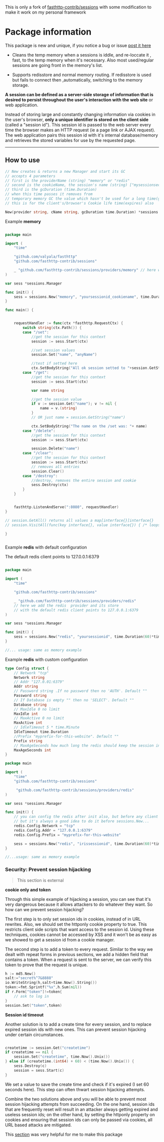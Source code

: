 This is only a fork of [fasthttp-contrib/sessions](https://github.com/fasthttp-contrib/sessions/) with some modification to make it work on my personal framework

# Package information

This package is new and unique, if you notice a bug or issue [post it here](https://github.com/fasthttp-contrib/sessions/issues)


- Cleans the temp memory when a sessions is iddle, and re-loccate it , fast, to the temp memory when it's necessary. Also most used/regular sessions are going front in the memory's list.

- Supports redisstore and normal memory routing. If redisstore is used but fails to connect then ,automatically, switching to the memory storage.


**A session can be defined as a server-side storage of information that is desired to persist throughout the user's interaction with the web site** or web application.

Instead of storing large and constantly changing information via cookies in the user's browser, **only a unique identifier is stored on the client side** (called a "session id"). This session id is passed to the web server every time the browser makes an HTTP request (ie a page link or AJAX request). The web application pairs this session id with it's internal database/memory and retrieves the stored variables for use by the requested page.

----


## How to use

```go
// New creates & returns a new Manager and start its GC
// accepts 4 parameters
// first is the providerName (string) "memory" or "redis"
// second is the cookieName, the session's name (string) ["mysessionsecretcookieid"]
// third is the gcDuration (time.Duration)
// when this time passes it removes from
// temporary memory GC the value which hasn't be used for a long time(gcDuration)
// this is for the client's/browser's Cookie life time(expires) also

New(provider string, cName string, gcDuration time.Duration) *sessions.Manager

```

Example **memory**

```go

package main

import (
	"time"

	"github.com/valyala/fasthttp"
	"github.com/fasthttp-contrib/sessions"

	_ "github.com/fasthttp-contrib/sessions/providers/memory" // here we add the memory provider and its store
)

var sess *sessions.Manager

func init() {
	sess = sessions.New("memory", "yoursessionid_cookiename", time.Duration(60)*time.Minute)
}

func main() {


	requestHandler := func(ctx *fasthttp.RequestCtx) {
  		switch string(ctx.Path()) {
  		case "/set":
      		//get the session for this context
			session := sess.Start(ctx)

			//set session values
			session.Set("name", "anyName")

			//test if setted here
			ctx.SetBodyString("All ok session setted to "+session.GetString("name"))
  		case "/get":
      		//get the session for this context
			session := sess.Start(ctx)

			var name string

			//get the session value
			if v := session.Get("name"); v != nil {
				name = v.(string)
			}
			// OR just name = session.GetString("name")

			ctx.SetBodyString("The name on the /set was: "+ name)
  		case "/delete":
      		//get the session for this context
			session := sess.Start(ctx)

			session.Delete("name")
  		case "/clear":
      		//get the session for this context
			session := sess.Start(ctx)
			// removes all entries
			session.Clear()
  		case "/destroy":
      		//destroy, removes the entire session and cookie
			sess.Destroy(ctx)
  		}
	}


	fasthttp.ListenAndServe(":8080", requestHandler)
}

// session.GetAll() returns all values a map[interface{}]interface{}
// session.VisitAll(func(key interface{}, value interface{}) { /* loops for each entry */})

}



```


Example **redis** with default configuration

The default redis client points to 127.0.0.1:6379

```go

package main

import (
	"time"

	"github.com/fasthttp-contrib/sessions"

	_ "github.com/fasthttp-contrib/sessions/providers/redis"
    // here we add the redis  provider and its store
    // with the default redis client points to 127.0.0.1:6379
)

var sess *sessions.Manager

func init() {
	sess = sessions.New("redis", "yoursessionid", time.Duration(60)*time.Minute)
}

//... usage: same as memory example
```

Example **redis** with custom configuration
```go
type Config struct {
	// Network "tcp"
	Network string
	// Addr "127.0.01:6379"
	Addr string
	// Password string .If no password then no 'AUTH'. Default ""
	Password string
	// If Database is empty "" then no 'SELECT'. Default ""
	Database string
	// MaxIdle 0 no limit
	MaxIdle int
	// MaxActive 0 no limit
	MaxActive int
	// IdleTimeout 5 * time.Minute
	IdleTimeout time.Duration
	//Prefix "myprefix-for-this-website". Default ""
	Prefix string
	// MaxAgeSeconds how much long the redis should keep the session in seconds. Default 2520.0 (42minutes)
	MaxAgeSeconds int
}
```

```go
package main

import (
	"time"
	"github.com/fasthttp-contrib/sessions"

     "github.com/fasthttp-contrib/sessions/providers/redis"
)

var sess *sessions.Manager

func init() {
    // you can config the redis after init also, but before any client's request
    // but it's always a good idea to do it before sessions.New...
    redis.Config.Network = "tcp"
    redis.Config.Addr = "127.0.0.1:6379"
    redis.Config.Prefix = "myprefix-for-this-website"

	sess = sessions.New("redis", "irissessionid", time.Duration(60)*time.Minute)
}

//...usage: same as memory example
```

### Security: Prevent session hijacking

> This section  is external


**cookie only and token**

Through this simple example of hijacking a session, you can see that it's very dangerous because it allows attackers to do whatever they want. So how can we prevent session hijacking?

The first step is to only set session ids in cookies, instead of in URL rewrites. Also, we should set the httponly cookie property to true. This restricts client side scripts that want access to the session id. Using these techniques, cookies cannot be accessed by XSS and it won't be as easy as we showed to get a session id from a cookie manager.

The second step is to add a token to every request. Similar to the way we dealt with repeat forms in previous sections, we add a hidden field that contains a token. When a request is sent to the server, we can verify this token to prove that the request is unique.

```go
h := md5.New()
salt:="secret%^7&8888"
io.WriteString(h,salt+time.Now().String())
token:=fmt.Sprintf("%x",h.Sum(nil))
if r.Form["token"]!=token{
    // ask to log in
}
session.Set("token",token)

```


**Session id timeout**

Another solution is to add a create time for every session, and to replace expired session ids with new ones. This can prevent session hijacking under certain circumstances.

```go

createtime := session.Get("createtime")
if createtime == nil {
    session.Set("createtime", time.Now().Unix())
} else if (createtime.(int64) + 60) < (time.Now().Unix()) {
    sess.Destroy(c)
    session = sess.Start(c)
}
```

We set a value to save the create time and check if it's expired (I set 60 seconds here). This step can often thwart session hijacking attempts.

Combine the two solutions above and you will be able to prevent most session hijacking attempts from succeeding. On the one hand, session ids that are frequently reset will result in an attacker always getting expired and useless session ids; on the other hand, by setting the httponly property on cookies and ensuring that session ids can only be passed via cookies, all URL based attacks are mitigated.


This [section](https://astaxie.gitbooks.io/build-web-application-with-golang/content/en/06.4.html) was very helpful for me to make this package

